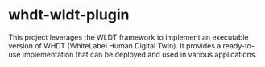 # whdt-wldt-plugin

This project leverages the WLDT framework to implement an executable version of WHDT (WhiteLabel Human Digital Twin). 
It provides a ready-to-use implementation that can be deployed and used in various applications.